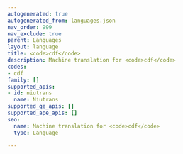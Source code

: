 ```yaml
---
autogenerated: true
autogenerated_from: languages.json
nav_order: 999
nav_exclude: true
parent: Languages
layout: language
title: <code>cdf</code>
description: Machine translation for <code>cdf</code>
codes:
- cdf
family: []
supported_apis:
- id: niutrans
  name: Niutrans
supported_qe_apis: []
supported_ape_apis: []
seo:
  name: Machine translation for <code>cdf</code>
  type: Language

---
```


